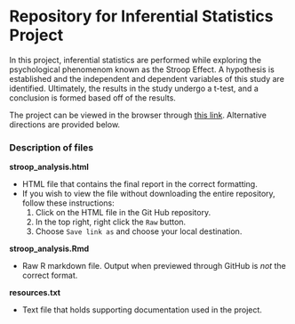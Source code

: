 # Repository for Inferential Statistics Project 

In this project, inferential statistics are performed while exploring the psychological phenomenom known as the Stroop Effect. A hypothesis is established and the independent and dependent variables of this study are identified. Ultimately, the results in the study undergo a t-test, and a conclusion is formed based off of the results.

The project can be viewed in the browser through [this link](https://tcjulian.github.io/stroop_analysis.html). Alternative directions are provided below.

### Description of files

__stroop_analysis.html__
  * HTML file that contains the final report in the correct formatting.  
  * If you wish to view the file without downloading the entire repository, follow these instructions:
     1. Click on the HTML file in the Git Hub repository.
     2. In the top right, right click the `Raw` button.
     3. Choose `Save link as` and choose your local destination.

__stroop_analysis.Rmd__
  * Raw R markdown file. Output when previewed through GitHub is _not_ the correct format.
  
__resources.txt__
  * Text file that holds supporting documentation used in the project.
